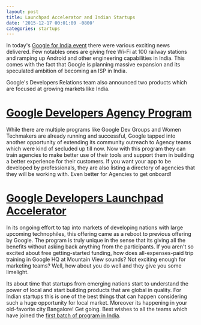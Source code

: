 ```yaml
---
layout: post
title: Launchpad Accelerator and Indian Startups
date: '2015-12-17 00:01:00 -0800'
categories: startups
---
```

In today's [Google for India event](http://www.forbes.com/sites/saritharai/2015/12/16/google-slated-for-massive-expansion-in-india-ceo-sundar-pichai-says/) there were various exciting news delivered. Few notables ones are giving free Wi-Fi at 100 railway stations and ramping up Android and other engineering capabilities in India. This comes with the fact that Google is planning massive expansion and its speculated ambition of becoming an ISP in India.

Google's Developers Relations team also announced two products which are focused at growing markets like India.

# [Google Developers Agency Program](https://developers.google.com/agency/)
While there are multiple programs like Google Dev Groups and Women Techmakers are already running and successful, Google tapped into another opportunity of extending its community outreach to Agency teams which were kind of secluded up till now. Now with this program they can train agencies to make better use of their tools and support them in building a better experience for their customers. If you want your app to be developed by professionals, they are also listing a directory of agencies that they will be working with. Even better for Agencies to get onboard!

# [Google Developers Launchpad Accelerator](https://developers.google.com/startups/accelerator/)
In its ongoing effort to tap into markets of developing nations with large upcoming technophiles, this offering came as a reboot to previous offering by Google. The program is truly unique in the sense that its giving all the benefits without asking back anything from the participants. If you aren't so excited about free getting-started funding, how does all-expenses-paid trip training in Google HQ at Mountain View sounds? Not exciting enough for marketing teams? Well, how about you do well and they give you some limelight.

Its about time that startups from emerging nations start to understand the power of local and start building products that are global in quality. For Indian startups this is one of the best things that can happen considering such a huge opportunity for local market. Moreover its happening in your old-favorite city Bangalore! Get going. Best wishes to all the teams which have joined the [first batch of program in India](https://developers.google.com/startups/accelerator/region-india).

